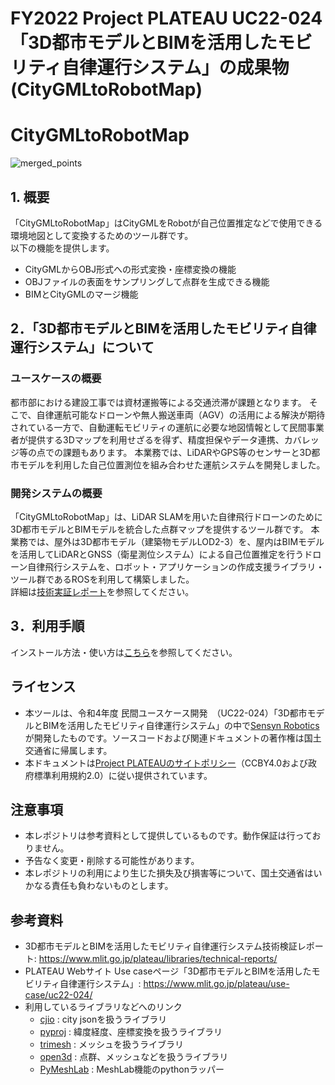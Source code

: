 
# FY2022 Project PLATEAU UC22-024「3D都市モデルとBIMを活用したモビリティ自律運行システム」の成果物(CityGMLtoRobotMap)
# CityGMLtoRobotMap
![merged_points](https://user-images.githubusercontent.com/79615787/227793505-539b4446-7bf2-46cc-8d7c-00f4e6bf525a.jpg)

## 1. 概要
「CityGMLtoRobotMap」はCityGMLをRobotが自己位置推定などで使用できる環境地図として変換するためのツール群です。  
以下の機能を提供します。  
- CityGMLからOBJ形式への形式変換・座標変換の機能
- OBJファイルの表面をサンプリングして点群を生成できる機能
- BIMとCityGMLのマージ機能

## 2．「3D都市モデルとBIMを活用したモビリティ自律運行システム」について
### ユースケースの概要
都市部における建設工事では資材運搬等による交通渋滞が課題となります。 そこで、自律運航可能なドローンや無人搬送車両（AGV）の活用による解決が期待されている一方で、自動運転モビリティの運航に必要な地図情報として民間事業者が提供する3Dマップを利用せざるを得ず、精度担保やデータ連携、カバレッジ等の点での課題もあります。 本業務では、LiDARやGPS等のセンサーと3D都市モデルを利用した自己位置測位を組み合わせた運航システムを開発しました。

### 開発システムの概要
「CityGMLtoRobotMap」は、LiDAR SLAMを用いた自律飛行ドローンのために3D都市モデルとBIMモデルを統合した点群マップを提供するツール群です。
本業務では、屋外は3D都市モデル（建築物モデルLOD2-3）を、屋内はBIMモデルを活用してLiDARとGNSS（衛星測位システム）による自己位置推定を行うドローン自律飛行システムを、ロボット・アプリケーションの作成支援ライブラリ・ツール群であるROSを利用して構築しました。  
詳細は[技術実証レポート](https://www.mlit.go.jp/plateau/file/libraries/doc/plateau_tech_doc_0046_1_ver01.pdf)を参照してください。

## 3．利用手順

インストール方法・使い方は[こちら](https://project-plateau.github.io/PLATEAU-UC22-024-CityGMLtoRobotMap/index.html)を参照してください。

## ライセンス
* 本ツールは、令和4年度 民間ユースケース開発　（UC22-024）「3D都市モデルとBIMを活用したモビリティ自律運行システム」の中で[Sensyn Robotics](https://www.sensyn-robotics.com/)が開発したものです。ソースコードおよび関連ドキュメントの著作権は国土交通省に帰属します。
* 本ドキュメントは[Project PLATEAUのサイトポリシー](https://www.mlit.go.jp/plateau/site-policy/)（CCBY4.0および政府標準利用規約2.0）に従い提供されています。

## 注意事項
* 本レポジトリは参考資料として提供しているものです。動作保証は行っておりません。
* 予告なく変更・削除する可能性があります。
* 本レポジトリの利用により生じた損失及び損害等について、国土交通省はいかなる責任も負わないものとします。

## 参考資料
* 3D都市モデルとBIMを活用したモビリティ自律運行システム技術検証レポート: https://www.mlit.go.jp/plateau/libraries/technical-reports/
* PLATEAU Webサイト Use caseページ「3D都市モデルとBIMを活用したモビリティ自律運行システム」: https://www.mlit.go.jp/plateau/use-case/uc22-024/
* 利用しているライブラリなどへのリンク
  * [cjio](https://github.com/cityjson/cjio) : city jsonを扱うライブラリ
  * [pyproj](https://github.com/pyproj4/pyproj) : 緯度経度、座標変換を扱うライブラリ
  * [trimesh](https://github.com/mikedh/trimesh) : メッシュを扱うライブラリ
  * [open3d](https://github.com/isl-org/Open3D) : 点群、メッシュなどを扱うライブラリ
  * [PyMeshLab](https://github.com/cnr-isti-vclab/PyMeshLab) : MeshLab機能のpythonラッパー
